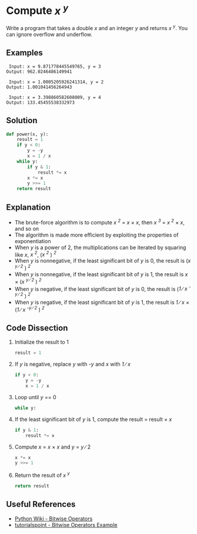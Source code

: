 # Compute _x <sup>y</sup>_
Write a program that takes a double _x_ and an integer _y_ and returns _x <sup>y</sup>_. You can ignore overflow and underflow.

## Examples
```
 Input: x = 9.871778445549765, y = 3
Output: 962.0246486149941

 Input: x = 1.0005205926241314, y = 2
Output: 1.001041456264943

 Input: x = 3.398860582608009, y = 4
Output: 133.45455538332973
```

## Solution
```python
def power(x, y):
    result = 1
    if y < 0:
        y = -y
        x = 1 / x
    while y:
        if y & 1:
            result *= x
        x *= x
        y >>= 1
    return result
```

## Explanation
* The brute-force algorithm is to compute _x <sup>2</sup>_ = _x_ &times; _x_, then _x <sup>3</sup>_ = _x <sup>2</sup>_ &times; _x_, and so on
* The algorithm is made more efficient by exploiting the properties of exponentiation
* When _y_ is a power of 2, the multiplications can be iterated by squaring like _x_, _x <sup>2</sup>_, (_x <sup>2</sup>_ ) _<sup>2</sup>_
* When _y_ is nonnegative, if the least significant bit of _y_ is 0, the result is (_x <sup>y &#8725; 2</sup>_ ) _<sup>2</sup>_
* When _y_ is nonnegative, if the least significant bit of _y_ is 1, the result is _x_ &times; (_x <sup>y &#8725; 2</sup>_ ) _<sup>2</sup>_
* When _y_ is negative, if the least significant bit of _y_ is 0, the result is (_1 &#8725; x <sup>-y &#8725; 2</sup>_ ) _<sup>2</sup>_
* When _y_ is negative, if the least significant bit of _y_ is 1, the result is _1 &#8725; x_ &times; (_1 &#8725; x <sup>-y &#8725; 2</sup>_ ) _<sup>2</sup>_

## Code Dissection
1. Initialize the result to 1
    ```python
    result = 1
    ```
2. If _y_ is negative, replace _y_ with _-y_ and _x_ with _1 &#8725; x_
    ```python
    if y < 0:
        y = -y
        x = 1 / x
    ```
3. Loop until _y_ == 0
    ```python
    while y:
    ```
4. If the least significant bit of _y_ is 1, compute the result = result &times; _x_
    ```python
    if y & 1:
        result *= x
    ```
5. Compute _x_ = _x_ &times; _x_ and _y_ = _y_ &#8725; 2
    ```python
    x *= x
    y >>= 1
    ```
6. Return the result of _x <sup>y</sup>_
    ```python
    return result
    ```

## Useful References
* [Python Wiki - Bitwise Operators](https://wiki.python.org/moin/BitwiseOperators)
* [tutorialspoint - Bitwise Operators Example](https://www.tutorialspoint.com/python/bitwise_operators_example.htm)